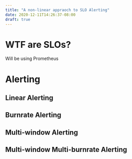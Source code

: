 ```yaml
---
title: "A non-linear appraoch to SLO Alerting"
date: 2020-12-11T14:26:37-08:00
draft: true
---
```


# WTF are SLOs?

Will be using Prometheus

# Alerting
## Linear Alerting
## Burnrate Alerting
## Multi-window Alerting
## Multi-window Multi-burnrate Alerting

[^1]: [Google SRE Workbook](https://sre.google/workbook/alerting-on-slos/)
[^1]: [Prometheus Recording Rules](https://prometheus.io/docs/prometheus/latest/configuration/recording_rules/)